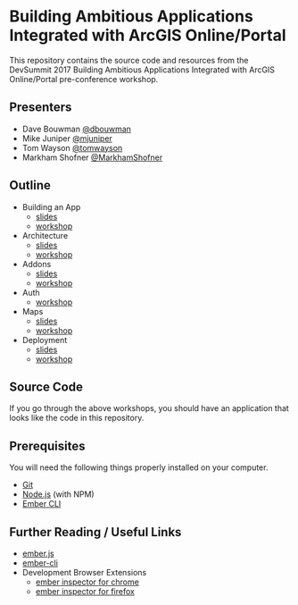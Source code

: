 # Building Ambitious Applications Integrated with ArcGIS Online/Portal

This repository contains the source code and resources from the DevSummit 2017 Building Ambitious Applications Integrated with ArcGIS Online/Portal pre-conference workshop.

## Presenters

- Dave Bouwman [@dbouwman](https://github.com/dbouwman)
- Mike Juniper [@mjuniper](https://github.com/mjuniper)
- Tom Wayson [@tomwayson](https://github.com/tomwayson)
- Markham Shofner [@MarkhamShofner](https://github.com/MarkhamShofner)

## Outline

- Building an App
  - [slides](http://mjuniper.github.io/presentations/ds2018/ambitious-apps-building.html)
  - [workshop](https://github.com/mjuniper/ambitious-arcgis-app-2018/blob/master/workshop/1-building-an-app.md)
- Architecture
  - [slides](http://mjuniper.github.io/presentations/ds2018/ambitious-apps-architecture.html)
  - [workshop](https://github.com/mjuniper/ambitious-arcgis-app-2018/blob/master/workshop/2-architecture.md)
- Addons
  - [slides](https://tomwayson.github.io/devsummit-2018/ambitious-arcgis-apps-3-addons.html)
  - [workshop](https://github.com/mjuniper/ambitious-arcgis-app-2018/blob/master/workshop/3-addons.md)
- Auth
  - [workshop](https://github.com/mjuniper/ambitious-arcgis-app-2018/blob/master/workshop/4-auth-me-baby.md)
- Maps
  - [slides](https://tomwayson.github.io/devsummit-2018/ambitious-arcgis-apps-5-maps.html)
  - [workshop](https://github.com/mjuniper/ambitious-arcgis-app-2018/blob/master/workshop/5-maps.md)
- Deployment
  - [slides](https://www.slideshare.net/MarkhamShofner/building-ambitious-apps-deployment-2018-89594832)
  - [workshop](https://github.com/mjuniper/ambitious-arcgis-app-2018/blob/master/workshop/6-deployment.md)

## Source Code

If you go through the above workshops, you should have an application that looks like the code in this repository.

## Prerequisites

You will need the following things properly installed on your computer.

* [Git](https://git-scm.com/)
* [Node.js](https://nodejs.org/) (with NPM)
* [Ember CLI](https://ember-cli.com/)

## Further Reading / Useful Links

* [ember.js](http://emberjs.com/)
* [ember-cli](https://ember-cli.com/)
* Development Browser Extensions
  * [ember inspector for chrome](https://chrome.google.com/webstore/detail/ember-inspector/bmdblncegkenkacieihfhpjfppoconhi)
  * [ember inspector for firefox](https://addons.mozilla.org/en-US/firefox/addon/ember-inspector/)
